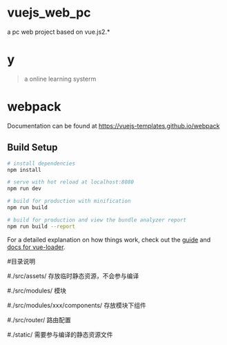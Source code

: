 # vuejs_web_pc
a pc web project based on vue.js2.*

# y

> a online learning systerm

# webpack

Documentation can be found at https://vuejs-templates.github.io/webpack

## Build Setup

``` bash
# install dependencies
npm install

# serve with hot reload at localhost:8080
npm run dev

# build for production with minification
npm run build

# build for production and view the bundle analyzer report
npm run build --report
```

For a detailed explanation on how things work, check out the [guide](http://vuejs-templates.github.io/webpack/) and [docs for vue-loader](http://vuejs.github.io/vue-loader).


#目录说明

#./src/assets/  存放临时静态资源，不会参与编译 

#./src/modules/  模块

#./src/modules/xxx/components/   存放模块下组件

#./src/router/ 路由配置

#./static/ 需要参与编译的静态资源文件

